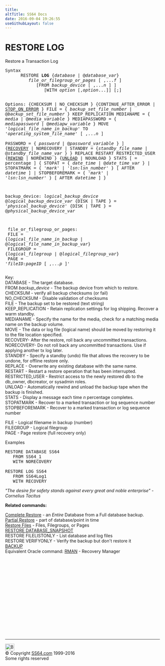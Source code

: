 ```yaml
---
title:
altTitle: SS64 Docs
date: 2016-09-04 19:26:55
useGithubLayout: false
---
```

<!-- #BeginLibraryItem "/Library/head_sql.lbi" --><!-- #EndLibraryItem --><h1>RESTORE LOG </h1>
<p>Restore  a Transaction Log</p>
<pre>Syntax
      RESTORE <b>LOG</b> {<i>database</i> | @<i>database_var</i>} 
         <i>file_or_filegroup_or_pages</i> [ ,...<i>f</i> ]
            [FROM <i>backup_device</i> [ ,...<i>n</i> ] ]
               [WITH <i>option</i> [,<i>option</i>...]] [;]

   Options:
      {CHECKSUM | NO_CHECKSUM } 
      {CONTINUE_AFTER_ERROR | <u>STOP_ON_ERROR</u> } 
      FILE = { <i>backup_set_file_number</i> | @<i>backup_set_file_number</i> } 
      KEEP_REPLICATION
      MEDIANAME = { <i>media</i> | @<i>media_variable</i> } 
      MEDIAPASSWORD = { <i>mediapassword</i> | @<i>mediapw_variable</i> } 
      MOVE '<i>logical_file_name_in_backup</i>' TO '<i>operating_system_file_name</i>'   [ ,...<i>n</i> ]  
      PASSWORD = { <i>password</i> | @<i>password_variable</i> } ] 
      {<u>RECOVERY</u> | NORECOVERY | STANDBY = 
          {<i>standby_file_name</i> | @<i>standby_file_name_var</i> }  } 
      REPLACE 
      RESTART 
      RESTRICTED_USER 
      {<u>REWIND</u> | NOREWIND } 
      {<u>UNLOAD</u> | NOUNLOAD } 
      STATS [ = percentage ] 
      { STOPAT = { <i>date_time</i> | @<i>date_time_var</i> } 
      | STOPATMARK = { '<i>mark</i>' | '<i>lsn:lsn_number</i>' }  [ AFTER <i>datetime</i> ] 
      | STOPBEFOREMARK = { '<i>mark</i>' | '<i>lsn:lsn_number</i>' }  [ AFTER <i>datetime</i> ] 
      } 

   backup_device:
      <i>logical_backup_device</i>
      @<i>logical_backup_device_var</i>
      {DISK | TAPE } = '<i>physical_backup_device</i>'
      {DISK | TAPE } = @<i>physical_backup_device_var

</i>   file_or_filegroup_or_pages: <br>      FILE = {<i>logical_file_name_in_backup</i> | @<i>logical_file_name_in_backup_var</i>}<br>      FILEGROUP = {<i>logical_filegroup</i> | @<i>logical_filegroup_var</i>}<br>      PAGE = '<i>fileID:pageID</i> [ ,...<i>p</i> ]'</pre>
<p>  Key:<br>
  DATABASE - The target database.<br>
FROM <i>backup_device</i> - The backup device from which to restore.<br>
CHECKSUM - verify all backup checksums (or fail)<br>
NO_CHECKSUM - Disable validation of checksums<br>
FILE - The backup set to be restored (text string) <br>
KEEP_REPLICATION - Retain replication settings for log shipping. Recover a warm standby.<br>
MEDIANAME - Specify the name for the media, check for a matching media name on the backup volume.<br>
MOVE - The data or log file (logical name) should be moved by restoring it to the file location specified.<br>
RECOVERY- After the restore, roll back any uncommitted transactions.<br>
NORECOVERY- Do not roll back any uncommitted transactions. Use if applying another tx log later.<br>
STANDBY - Specify a standby (undo) file that allows the recovery to be undone, for offline restore only.<br>
REPLACE - Overwrite any existing database with the same name.<br>
RESTART - Restart a restore operation that has been interrupted.<br>
RESTRICTED_USER - Restrict access to the newly restored db to the db_owner, dbcreator, or sysadmin roles.<br>
UNLOAD - Automatically rewind and unload the backup tape when the backup is finished.<br>
STATS - Display a message each time <i>n</i> percentage completes.<br>
STOPATMARK - Recover to a marked transaction or log sequence number<br>
STOPBEFOREMARK - Recover to a marked transaction or log sequence number</p>
<p>FILE - Logical filename in backup (number) <br>
  FILEGROUP - Logical filegroup <br>
PAGE - Page restore (full recovery only)</p>
<p>Examples</p>
<pre>RESTORE DATABASE SS64<br>   FROM SS64_1<br>   WITH NORECOVERY
<br>RESTORE LOG SS64<br>   FROM SS64Log1<br>   WITH RECOVERY</pre>
<p><i>"The desire for safety stands against every great and noble enterprise" - Cornelius Tacitus </i></p>
<p><b>Related commands:</b></p>
<p>   <a href="restore_full.html">Complete Restore</a> - an <i>Entire</i> Database from a Full database backup. <a href="restore_partial.html"><br>
  Partial Restore</a> - part of database/point in time <a href="restore_files.html"><br>
Restore Files</a> - Files, Filegroups, or Pages<br>
<a href="restore_snap.html">RESTORE DATABASE_SNAPSHOT</a> <br>
  RESTORE FILELISTONLY - List  database and log files<br>
  RESTORE VERIFYONLY  - Verify the backup but don't restore it<br>
  <a href="backup.html">BACKUP</a>  <br>
Equivalent Oracle command:  <a href="../ora/rman.html">RMAN</a> - Recovery Manager  </p><!-- #BeginLibraryItem "/Library/foot_sql.lbi" --><p>
<!-- ss64-sql -->
<ins class="adsbygoogle" style="display:inline-block;width:300px;height:250px" data-ad-client="ca-pub-6140977852749469" data-ad-slot="6953563613"></ins>
<script>
(adsbygoogle = window.adsbygoogle || []).push({});
</script></p>
<hr>
<div id="bl" class="footer"><a href="restore_logs.html#"><img src="../images/top.png" width="30" height="22" alt="Back to the Top"></a></div>
<div id="br" class="footer, tagline">© Copyright <a href="../index.html">SS64.com</a> 1999-2016<br>
Some rights reserved</div><!-- #EndLibraryItem -->

